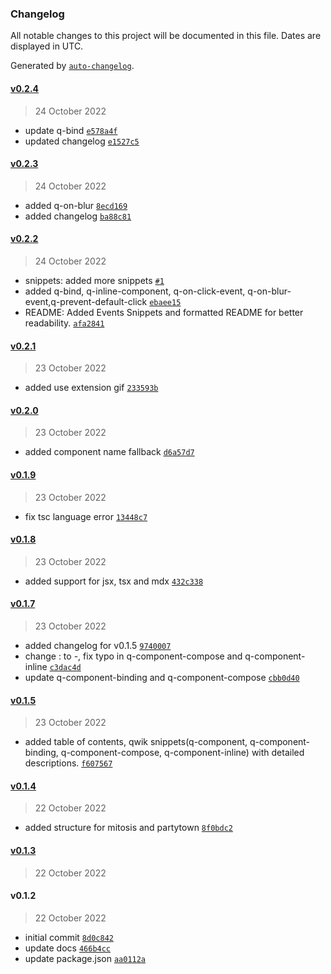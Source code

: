 ### Changelog

All notable changes to this project will be documented in this file. Dates are displayed in UTC.

Generated by [`auto-changelog`](https://github.com/CookPete/auto-changelog).

#### [v0.2.4](https://github.com/qwik-design/vscode-qwik-snippets/compare/v0.2.3...v0.2.4)

> 24 October 2022

- update q-bind [`e578a4f`](https://github.com/qwik-design/vscode-qwik-snippets/commit/e578a4f9d14aee781476eadff620a3a60e508eb6)
- updated changelog [`e1527c5`](https://github.com/qwik-design/vscode-qwik-snippets/commit/e1527c582e772b1156debb1f249cbe167600fa83)

#### [v0.2.3](https://github.com/qwik-design/vscode-qwik-snippets/compare/v0.2.2...v0.2.3)

> 24 October 2022

- added q-on-blur [`8ecd169`](https://github.com/qwik-design/vscode-qwik-snippets/commit/8ecd169d126ff5dab50ac68f16fba45fcd8d44dc)
- added changelog [`ba88c81`](https://github.com/qwik-design/vscode-qwik-snippets/commit/ba88c81fbae3e16a9e38d8a7607afd6405cbc6be)

#### [v0.2.2](https://github.com/qwik-design/vscode-qwik-snippets/compare/v0.2.1...v0.2.2)

> 24 October 2022

- snippets: added more snippets [`#1`](https://github.com/qwik-design/vscode-qwik-snippets/pull/1)
- added q-bind, q-inline-component, q-on-click-event, q-on-blur-event,q-prevent-default-click [`ebaee15`](https://github.com/qwik-design/vscode-qwik-snippets/commit/ebaee157186638dfe284b7ca9d9c3911424d7167)
- README: Added Events Snippets and formatted README for better readability. [`afa2841`](https://github.com/qwik-design/vscode-qwik-snippets/commit/afa2841a0418b53033a41d28e56a0e8ebbab5012)

#### [v0.2.1](https://github.com/qwik-design/vscode-qwik-snippets/compare/v0.2.0...v0.2.1)

> 23 October 2022

- added use extension gif [`233593b`](https://github.com/qwik-design/vscode-qwik-snippets/commit/233593b8e6fe2c1e669cf50571668a3ae5dca791)

#### [v0.2.0](https://github.com/qwik-design/vscode-qwik-snippets/compare/v0.1.9...v0.2.0)

> 23 October 2022

- added component name fallback [`d6a57d7`](https://github.com/qwik-design/vscode-qwik-snippets/commit/d6a57d7f89f7ed1892432f47244a9bb511408102)

#### [v0.1.9](https://github.com/qwik-design/vscode-qwik-snippets/compare/v0.1.8...v0.1.9)

> 23 October 2022

- fix tsc language error [`13448c7`](https://github.com/qwik-design/vscode-qwik-snippets/commit/13448c7bd1f781b2ab6cd9c46e639f27d37c2b94)

#### [v0.1.8](https://github.com/qwik-design/vscode-qwik-snippets/compare/v0.1.7...v0.1.8)

> 23 October 2022

- added support for jsx, tsx and mdx [`432c338`](https://github.com/qwik-design/vscode-qwik-snippets/commit/432c338d04e44978371d7f204b40516fdf2c817b)

#### [v0.1.7](https://github.com/qwik-design/vscode-qwik-snippets/compare/v0.1.5...v0.1.7)

> 23 October 2022

- added changelog for v0.1.5 [`9740007`](https://github.com/qwik-design/vscode-qwik-snippets/commit/97400074e3365a5c9acb8bc3fb786acfb1e14380)
- change : to -, fix typo in q-component-compose and q-component-inline [`c3dac4d`](https://github.com/qwik-design/vscode-qwik-snippets/commit/c3dac4da3b8f7b9c3be764e7faec3959448fe961)
- update q-component-binding and q-component-compose [`cbb0d40`](https://github.com/qwik-design/vscode-qwik-snippets/commit/cbb0d407814f5560982d50bf35dbfb8b6357849a)

#### [v0.1.5](https://github.com/qwik-design/vscode-qwik-snippets/compare/v0.1.4...v0.1.5)

> 23 October 2022

- added table of contents, qwik snippets(q-component, q-component-binding, q-component-compose, q-component-inline) with detailed descriptions. [`f607567`](https://github.com/qwik-design/vscode-qwik-snippets/commit/f6075671fa90ccee92dbf12f35ef6e198e70f45a)

#### [v0.1.4](https://github.com/qwik-design/vscode-qwik-snippets/compare/v0.1.3...v0.1.4)

> 22 October 2022

- added structure for mitosis and partytown [`8f0bdc2`](https://github.com/qwik-design/vscode-qwik-snippets/commit/8f0bdc292db0a8108ebb99517debc8295cfe0e08)

#### [v0.1.3](https://github.com/qwik-design/vscode-qwik-snippets/compare/v0.1.2...v0.1.3)

> 22 October 2022

#### v0.1.2

> 22 October 2022

- initial commit [`8d0c842`](https://github.com/qwik-design/vscode-qwik-snippets/commit/8d0c842e7b21e268694b38f2a13cf6226428a5f8)
- update docs [`466b4cc`](https://github.com/qwik-design/vscode-qwik-snippets/commit/466b4cc7f3c73bf1e1109f40d07628406539cfe0)
- update package.json [`aa0112a`](https://github.com/qwik-design/vscode-qwik-snippets/commit/aa0112a207891e3eceeae9d0fb003b4f7317995b)
